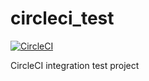 # circleci_test

[![CircleCI](https://circleci.com/gh/marwanali1/circleci_test/tree/develop.svg?style=svg)](https://circleci.com/gh/marwanali1/circleci_test/tree/develop)

CircleCI integration test project